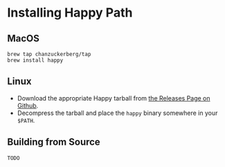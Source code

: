 # Installing Happy Path

## MacOS

```
brew tap chanzuckerberg/tap
brew install happy
```

## Linux

* Download the appropriate Happy tarball from [the Releases Page on Github](https://github.com/chanzuckerberg/happy/releases).
* Decompress the tarball and place the `happy` binary somewhere in your `$PATH`.

## Building from Source

```
TODO
```
